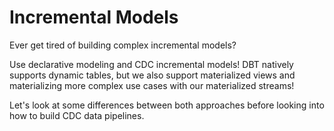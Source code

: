 # Incremental Models

Ever get tired of building complex incremental models?

Use declarative modeling and CDC incremental models!
DBT natively supports dynamic tables, but we also
support materialized views and materializing more
complex use cases with our materialized streams!

Let's look at some differences between both approaches
before looking into how to build CDC data pipelines.
